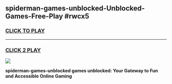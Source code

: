 
## spiderman-games-unblocked-Unblocked-Games-Free-Play #rwcx5
<h3>
<a href="https://us.freeplayer.one?title=spiderman-games-unblocked&ref=9M">CLICK TO PLAY</a></h3>
<hr>

<h3>
<a href="https://us.freeplayer.one?title=spiderman-games-unblocked&ref=9M">CLICK 2 PLAY</a>
  
</h3>

<a href="https://us.freeplayer.one?title=spiderman-games-unblocked&ref=9M"><img src="https://clearcache.store/games.png"></a>


**spiderman-games-unblocked games unblocked: Your Gateway to Fun and Accessible Online Gaming**
